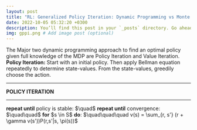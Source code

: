 ```yaml
---
layout: post
title: "RL: Generalized Policy Iteration: Dynamic Programming vs Monte Carlo"
date: 2022-10-05 05:32:20 +0300
description: You’ll find this post in your `_posts` directory. Go ahead and edit it and re-build the site to see your changes. # Add post description (optional)
img: gppi.png # Add image post (optional)
---
```


The Major two dynamic programming approach to find an optimal policy given full knowledge of the MDP are Policy Iteration and Value Iteration. 
<br>
<strong>Policy Iteration:</strong> Start with an initial policy. Then apply Bellman equation repeatedly to determine state-values. From the state-values, greedily choose the action.
<hr>
<strong> POLICY ITERATION </strong>
<hr>
<strong>repeat until</strong> policy is stable:      
$\quad$ <strong>repeat until</strong> convergence:     
$\quad\quad$ <strong>for</strong> $s \in S$ <strong>do</strong>:      
$\quad\quad\quad v(s) = \sum_{r, s'} (r + \gamma v(s'))P(r,s'|s, \pi(s))$      
